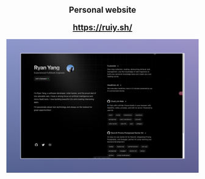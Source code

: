 <h2 align="center">
  <p>Personal website</p>
  <a href="https://ruiy.sh/" target="_blank">https://ruiy.sh/</a>
</h2>

<div align="center">
  <img alt="Demo" src="./demo/demo.jpeg" />
</div>
